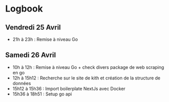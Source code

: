# Logbook

## Vendredi 25 Avril

- 21h à 23h : Remise à niveau Go

## Samedi 26 Avril

- 10h à 12h : Remise à niveau Go + check divers package de web scraping en go
- 12h à 15h12 : Recherche sur le site de kith et création de la structure de données
- 15h12 à 15h36 : Import boilerplate NextJs avec Docker
- 15h36 à 18h51 : Setup go api
